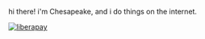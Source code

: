 hi there! i'm Chesapeake, and i do things on the internet.

[![liberapay](https://liberapay.com/assets/widgets/donate.svg)](https://liberapay.com/mothdotmonster/)  
